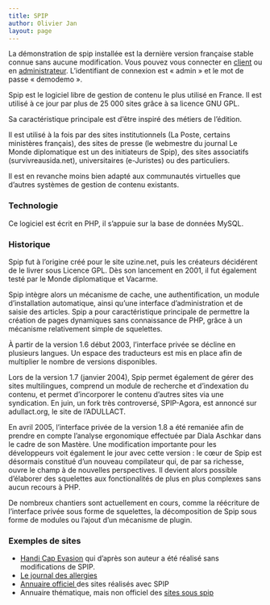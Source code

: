 ```yaml
---
title: SPIP
author: Olivier Jan
layout: page
--- 
```


La démonstration de spip installée est la dernière version française stable connue sans aucune modification. Vous pouvez vous connecter en [client][1] ou en [administrateur][2]. L’identifiant de connexion est « admin » et le mot de passe « demodemo ».

Spip est le logiciel libre de gestion de contenu le plus utilisé en France. Il est utilisé à ce jour par plus de 25 000 sites grâce à sa licence GNU GPL.

Sa caractéristique principale est d’être inspiré des métiers de l’édition.

 [1]: http://demo.cms-fr.net/spip
 [2]: http://demo.cms-fr.net/spip/ecrire

Il est utilisé à la fois par des sites institutionnels (La Poste, certains ministères français), des sites de presse (le webmestre du journal Le Monde diplomatique est un des initiateurs de Spip), des sites associatifs (survivreausida.net), universitaires (e-Juristes) ou des particuliers.

Il est en revanche moins bien adapté aux communautés virtuelles que d’autres systèmes de gestion de contenu existants.

### Technologie

Ce logiciel est écrit en PHP, il s’appuie sur la base de données MySQL.

### Historique

Spip fut à l’origine créé pour le site uzine.net, puis les créateurs décidérent de le livrer sous Licence GPL. Dès son lancement en 2001, il fut également testé par le Monde diplomatique et Vacarme.

Spip intègre alors un mécanisme de cache, une authentification, un module d’installation automatique, ainsi qu’une interface d’administration et de saisie des articles. Spip a pour caractéristique principale de permettre la création de pages dynamiques sans connaissance de PHP, grâce à un mécanisme relativement simple de squelettes. 

À partir de la version 1.6 début 2003, l’interface privée se décline en plusieurs langues. Un espace des traducteurs est mis en place afin de multiplier le nombre de versions disponibles.

Lors de la version 1.7 (janvier 2004), Spip permet également de gérer des sites multilingues, comprend un module de recherche et d’indexation du contenu, et permet d’incorporer le contenu d’autres sites via une syndication. En juin, un fork très controversé, SPIP-Agora, est annoncé sur adullact.org, le site de l’ADULLACT.

En avril 2005, l’interface privée de la version 1.8 a été remaniée afin de prendre en compte l’analyse ergonomique effectuée par Diala Aschkar dans le cadre de son Mastère. Une modification importante pour les développeurs voit également le jour avec cette version : le cœur de Spip est désormais constitué d’un nouveau compilateur qui, de par sa richesse, ouvre le champ à de nouvelles perspectives. Il devient alors possible d’élaborer des squelettes aux fonctionalités de plus en plus complexes sans aucun recours à PHP.

De nombreux chantiers sont actuellement en cours, comme la réécriture de l’interface privée sous forme de squelettes, la décomposition de Spip sous forme de modules ou l’ajout d’un mécanisme de plugin.

### Exemples de sites

*   [Handi Cap Evasion][3] qui d’après son auteur a été réalisé sans modifications de SPIP.
*   [Le journal des allergies][4]
*   [Annuaire officiel ][5]des sites réalisés avec SPIP
*   Annuaire thématique, mais non officiel des [sites sous spip][6]

 [3]: http://hce.asso.fr/
 [4]: http://www.allergique.org
 [5]: http://www.spip.net/fr_article884.html
 [6]: http://www.glums.com